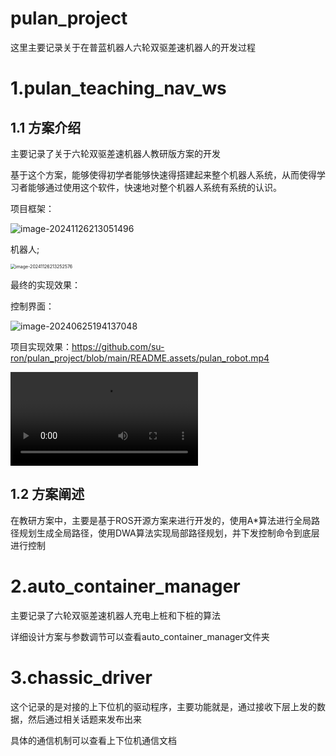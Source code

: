 # pulan_project

这里主要记录关于在普蓝机器人六轮双驱差速机器人的开发过程



# 1.pulan_teaching_nav_ws

## 1.1 方案介绍

主要记录了关于六轮双驱差速机器人教研版方案的开发

基于这个方案，能够使得初学者能够快速得搭建起来整个机器人系统，从而使得学习者能够通过使用这个软件，快速地对整个机器人系统有系统的认识。

项目框架：

![image-20241126213051496](https://cdn.jsdelivr.net/gh/su-ron/image/imgimage-20241126213051496.png)

机器人;

<img src="https://cdn.jsdelivr.net/gh/su-ron/image/imgimage-20241126213252576.png" alt="image-20241126213252576" style="zoom:50%;" />

最终的实现效果：

控制界面：

![image-20240625194137048](https://cdn.jsdelivr.net/gh/su-ron/image/imgimage-20240625194137048.png)

项目实现效果：https://github.com/su-ron/pulan_project/blob/main/README.assets/pulan_robot.mp4



<video src="README.assets/pulan_robot.mp4"></video>

## 1.2  方案阐述

在教研方案中，主要是基于ROS开源方案来进行开发的，使用A*算法进行全局路径规划生成全局路径，使用DWA算法实现局部路径规划，并下发控制命令到底层进行控制



# 2.auto_container_manager

主要记录了六轮双驱差速机器人充电上桩和下桩的算法

详细设计方案与参数调节可以查看auto_container_manager文件夹



# 3.chassic_driver

这个记录的是对接的上下位机的驱动程序，主要功能就是，通过接收下层上发的数据，然后通过相关话题来发布出来

具体的通信机制可以查看上下位机通信文档
